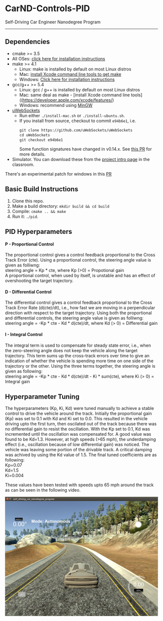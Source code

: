 # CarND-Controls-PID
Self-Driving Car Engineer Nanodegree Program

---

## Dependencies

* cmake >= 3.5
 * All OSes: [click here for installation instructions](https://cmake.org/install/)
* make >= 4.1
  * Linux: make is installed by default on most Linux distros
  * Mac: [install Xcode command line tools to get make](https://developer.apple.com/xcode/features/)
  * Windows: [Click here for installation instructions](http://gnuwin32.sourceforge.net/packages/make.htm)
* gcc/g++ >= 5.4
  * Linux: gcc / g++ is installed by default on most Linux distros
  * Mac: same deal as make - [install Xcode command line tools]((https://developer.apple.com/xcode/features/)
  * Windows: recommend using [MinGW](http://www.mingw.org/)
* [uWebSockets](https://github.com/uWebSockets/uWebSockets)
  * Run either `./install-mac.sh` or `./install-ubuntu.sh`.
  * If you install from source, checkout to commit `e94b6e1`, i.e.
    ```
    git clone https://github.com/uWebSockets/uWebSockets 
    cd uWebSockets
    git checkout e94b6e1
    ```
    Some function signatures have changed in v0.14.x. See [this PR](https://github.com/udacity/CarND-MPC-Project/pull/3) for more details.
* Simulator. You can download these from the [project intro page](https://github.com/udacity/self-driving-car-sim/releases) in the classroom.

There's an experimental patch for windows in this [PR](https://github.com/udacity/CarND-PID-Control-Project/pull/3)

## Basic Build Instructions

1. Clone this repo.
2. Make a build directory: `mkdir build && cd build`
3. Compile: `cmake .. && make`
4. Run it: `./pid`. 

## PID Hyperparameters

#### P - Proportional Control
The proportional control gives a control feedback proportional to the Cross Track Error (cte). Using a proportional control, the steering angle value is given as folliwng: <br>
steering angle = Kp * cte, where Kp (>0) = Propotional gain <br>
A proportional control, when used by itself, is unstable and has an effect of overshooting the target trajectory. 

#### D - Differential Control
The differential control gives a control feedback proportional to the Cross Track Error Rate (d(cte)/dt), i.e., how fast we are moving in a perpendicular direction with respect to the target trajectory. Using both the proportional and differential controls, the steering angle value is given as folliwng: <br>
steering angle = -Kp * cte - Kd * d(cte)/dt, where Kd (> 0) = Differential gain

#### I - Integral Control
The integral term is used to compensate for steady state error, i.e., when the zero-steering angle does not keep the vehicle along the target trajectory. This term sums up the cross-track errors over time to give an indication of whether the vehicle is spending more time on one side of the trajectory or the other. Using the three terms together, the steering angle is given as following: <br>
steering angle = -Kp * cte - Kd * d(cte)/dt - Ki * sum(cte), where Ki (> 0) = Integral gain

## Hyperparameter Tuning

The hyperparameters (Kp, Ki, Kd) were tuned manually to achieve a stable control to drive the vehicle around the track. Initially the proportional gain (Kp) was set to 0.1 with Kd and Ki set to 0.0. This resulted in the vehicle driving upto the first turn, then oscilated out of the track because there was no differential gain to resist the oscillation. With the Kp set to 0.1, Kd was incremented until the oscillation was compensated for. A good value was found to be Kd=1.3. However, at high speeds (>65 mph), the underdamping effect (i.e., oscillation because of low differential gain) was noticed. The vehicle was leaving some portion of the drivable track. A critical damping was achived by using the Kd value of 1.5. The final tuned coefficients are as following: <br>
Kp=0.07 <br>
Kd=1.5 <br>
Ki=0.004 <br>

These values have been tested with speeds upto 65 mph around the track as can be seen in the following video.

[![PID Controlled Steering](./images/pid_controlled_driving.png)](https://youtu.be/mLK6Lg-ljJM "PID Controlled Steering")
